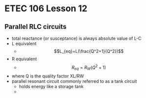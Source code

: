 # ETEC 106 Lesson 12
## Parallel RLC circuits
- total reactance (or susceptance) is always absolute value of L-C
- L equivalent
  - $$L_{eq}=L(\frac{Q^2+1}{Q^2})$$
- R equivalent 
  - $$R_{eq}=R_W(Q^2+1)$$
- where Q is the quality factor XL/RW
- parallel resonant circuit commonly referred to as a tank circuit
  - holds energy like a storage tank
  - 
